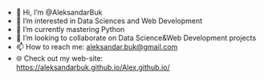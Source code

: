 - 👋 Hi, I’m @AleksandarBuk
- 👀 I’m interested in Data Sciences and Web Development
- 🌱 I’m currently mastering Python
- 💞️ I’m looking to collaborate on Data Science&Web Development projects
- 📫 How to reach me: aleksandar.buk@gmail.com
- 🌐 Check out my web-site: https://aleksandarbuk.github.io/Alex.github.io/

<!---
AleksandarBuk/AleksandarBuk is a ✨ special ✨ repository because its `README.md` (this file) appears on your GitHub profile.
You can click the Preview link to take a look at your changes.
--->
